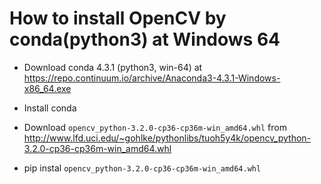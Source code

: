 # How to install OpenCV by conda(python3) at Windows 64


* Download conda 4.3.1 (python3, win-64) at https://repo.continuum.io/archive/Anaconda3-4.3.1-Windows-x86_64.exe

* Install conda

* Download `opencv_python-3.2.0-cp36-cp36m-win_amd64.whl` from http://www.lfd.uci.edu/~gohlke/pythonlibs/tuoh5y4k/opencv_python-3.2.0-cp36-cp36m-win_amd64.whl


* pip instal `opencv_python-3.2.0-cp36-cp36m-win_amd64.whl`

